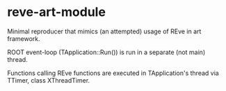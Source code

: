 # reve-art-module

Minimal reproducer that mimics (an attempted) usage of REve in art framework.

ROOT event-loop (TApplication::Run()) is run in a separate (not main) thread.

Functions calling REve functions are executed in TApplication's thread via TTimer, class XThreadTimer.
